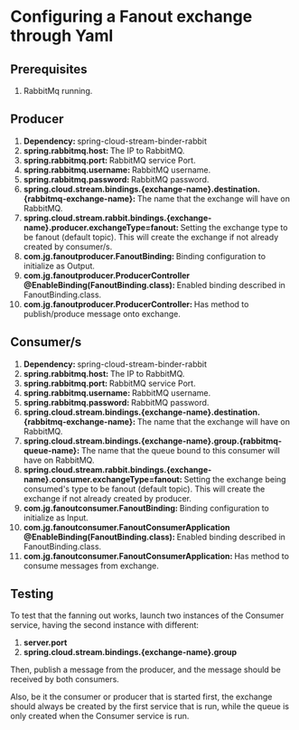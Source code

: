<h1>Configuring a Fanout exchange through Yaml</h1>
<h2>Prerequisites</h2>
<ol>
    <li>RabbitMq running.</li>
</ol>
<h2>Producer</h2>
<ol>
    <li><b>Dependency: </b> spring-cloud-stream-binder-rabbit</li>
    <li><b>spring.rabbitmq.host: </b>The IP to RabbitMQ.</li>
    <li><b>spring.rabbitmq.port: </b>RabbitMQ service Port.</li>
    <li><b>spring.rabbitmq.username: </b>RabbitMQ username.</li>
    <li><b>spring.rabbitmq.password: </b>RabbitMQ password.</li>
    <li><b>spring.cloud.stream.bindings.{exchange-name}.destination.{rabbitmq-exchange-name}: </b>The name that the exchange will have on RabbitMQ.</li>
    <li><b>spring.cloud.stream.rabbit.bindings.{exchange-name}.producer.exchangeType=fanout: </b>Setting the exchange type to be fanout (default topic). This will create the exchange if not already created by consumer/s.</li>
    <li><b>com.jg.fanoutproducer.FanoutBinding: </b>Binding configuration to initialize as Output.</li>
    <li><b>com.jg.fanoutproducer.ProducerController @EnableBinding(FanoutBinding.class): </b>Enabled binding described in FanoutBinding.class.</li>
    <li><b>com.jg.fanoutproducer.ProducerController: </b>Has method to publish/produce message onto exchange.</li>
</ol>
<h2>Consumer/s</h2>
<ol>
    <li><b>Dependency: </b>spring-cloud-stream-binder-rabbit</li>
    <li><b>spring.rabbitmq.host: </b>The IP to RabbitMQ.</li>
    <li><b>spring.rabbitmq.port: </b>RabbitMQ service Port.</li>
    <li><b>spring.rabbitmq.username: </b>RabbitMQ username.</li>
    <li><b>spring.rabbitmq.password: </b>RabbitMQ password.</li>
    <li><b>spring.cloud.stream.bindings.{exchange-name}.destination.{rabbitmq-exchange-name}: </b>The name that the exchange will have on RabbitMQ.</li>
    <li><b>spring.cloud.stream.bindings.{exchange-name}.group.{rabbitmq-queue-name}: </b>The name that the queue bound to this consumer will have on RabbitMQ.</li>
    <li><b>spring.cloud.stream.rabbit.bindings.{exchange-name}.consumer.exchangeType=fanout: </b>Setting the exchange  being consumed's type to be fanout (default topic). This will create the exchange if not already created by producer.</li>
    <li><b>com.jg.fanoutconsumer.FanoutBinding: </b>Binding configuration to initialize as Input.</li>
    <li><b>com.jg.fanoutconsumer.FanoutConsumerApplication @EnableBinding(FanoutBinding.class): </b>Enabled binding described in FanoutBinding.class.</li>
    <li><b>com.jg.fanoutconsumer.FanoutConsumerApplication: </b>Has method to consume messages from exchange.</li>
</ol>

<h2>Testing</h2>
To test that the fanning out works, launch two instances of the Consumer service, having the second instance with different:

<ol>
    <li><b>server.port</b></li>
    <li><b>spring.cloud.stream.bindings.{exchange-name}.group</b></li>
</ol>

Then, publish a message from the producer, and the message should be received by both consumers.

Also, be it the consumer or producer that is started first, the exchange should always be created by the first service that is run, while the queue is only created when the Consumer service is run.
		